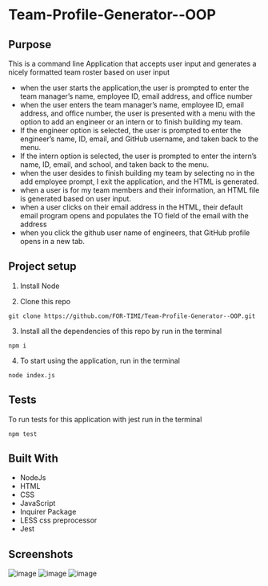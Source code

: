# Team-Profile-Generator--OOP



## Purpose
This is a command line Application that accepts user input and generates a nicely formatted team roster based on user input

* when the user starts the application,the user is prompted to enter the team manager’s name, employee ID, email address, and office number
* when the user enters the team manager’s name, employee ID, email address, and office number, the user is presented with a menu with the option to add an engineer or an intern or to finish building my team.
* If the engineer option is selected, the user is prompted to enter the engineer’s name, ID, email, and GitHub username, and taken back to the menu.
* If the intern option is selected, the user is prompted to enter the intern’s name, ID, email, and school, and taken back to the menu.
* when the user desides to finish building my team by selecting no in the add employee prompt, I exit the application, and the HTML is generated.
* when a user is for my team members and their information, an HTML file is generated based on user input.
* when a user clicks on their email address in the HTML, their default email program opens and populates the TO field of the email with the address
* when you click the github user name of engineers, that GitHub profile opens in a new tab.



## Project setup

1. Install Node

2. Clone this repo
```
git clone https://github.com/FOR-TIMI/Team-Profile-Generator--OOP.git
```
3. Install all the dependencies of this repo by run in the terminal
```
npm i
```
4. To start using the application, run in the terminal
```
node index.js
```

## Tests

To run tests for this application with jest run in the terminal
```
npm test
```

   


## Built With
* NodeJs
* HTML
* CSS
* JavaScript
* Inquirer Package
* LESS css preprocessor
* Jest 


## Screenshots
![image](https://user-images.githubusercontent.com/104241247/188397294-b207de93-ca77-4d9c-a614-61e0153ca457.png)
![image](https://user-images.githubusercontent.com/104241247/188397346-b6a27331-fc60-4987-8f83-f3677fd3255d.png)
![image](https://user-images.githubusercontent.com/104241247/188397403-992c830c-07bc-4927-9c1b-9f30921451bc.png)
